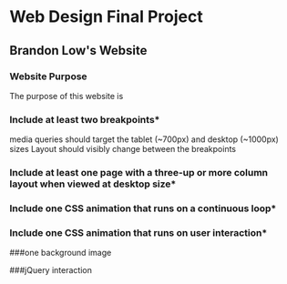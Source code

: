 Web Design Final Project
===================
Brandon Low's Website
---------------------
### Website Purpose
The purpose of this website is

### Include at least two breakpoints*
media queries should target the tablet (~700px) and desktop (~1000px) sizes
Layout should visibly change between the breakpoints

### Include at least one page with a three-up or more column layout when viewed at desktop size*

### Include one CSS animation that runs on a continuous loop*

### Include one CSS animation that runs on user interaction*

###one background image

###jQuery interaction




